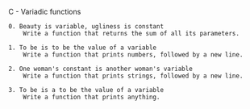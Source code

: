 C - Variadic functions

	0. Beauty is variable, ugliness is constant
		Write a function that returns the sum of all its parameters.

	1. To be is to be the value of a variable
		Write a function that prints numbers, followed by a new line.

	2. One woman's constant is another woman's variable
		Write a function that prints strings, followed by a new line.

	3. To be is a to be the value of a variable
		Write a function that prints anything.
